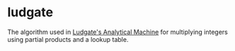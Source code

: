 # ludgate

The algorithm used in [Ludgate's Analytical Machine](http://www.fano.co.uk/ludgate) for multiplying integers using partial products
and a lookup table.
